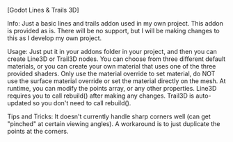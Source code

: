 [Godot Lines & Trails 3D]

Info:
Just a basic lines and trails addon used in my own project.
This addon is provided as is. There will be no support, but I will be making changes to this as I develop my own project.

Usage:
Just put it in your addons folder in your project, and then you can create Line3D or Trail3D nodes.
You can choose from three different default materials, or you can create your own material that uses one of the three provided shaders.
Only use the material override to set material, do NOT use the surface material override or set the material directly on the mesh.
At runtime, you can modify the points array, or any other properties.
Line3D requires you to call rebuild() after making any changes. Trail3D is auto-updated so you don't need to call rebuild().

Tips and Tricks:
It doesn't currently handle sharp corners well (can get "pinched" at certain viewing angles). A workaround is to just duplicate the points at the corners.
